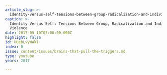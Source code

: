 ```yaml
---
article_slug: >-
  identity-versus-self-tensions-between-group-radicalization-and-individual-violence
caption: >-
  Identity Versus Self: Tensions Between Group, Radicalization and Individual
  Violence
date: 2017-05-10T05:00:00.000Z
highlight: false
id: HUebLvyWAkI
index: 0
issue: content/issues/brains-that-pull-the-triggers.md
type: youtube
years: 2017

---
```

